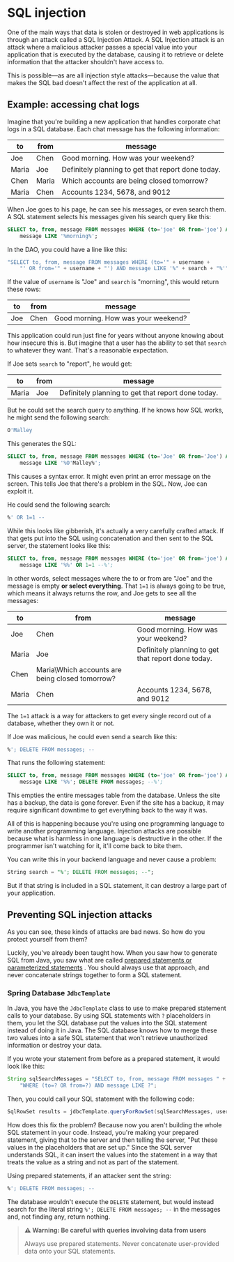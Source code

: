 # SQL injection

One of the main ways that data is stolen or destroyed in web applications is through an attack called a SQL Injection Attack. A SQL Injection attack is an attack where a malicious attacker passes a special value into your application that is executed by the database, causing it to retrieve or delete information that the attacker shouldn't have access to.

This is possible—as are all injection style attacks—because the value that makes the SQL bad doesn't affect the rest of the application at all.

## Example: accessing chat logs

Imagine that you're building a new application that handles corporate chat logs in a SQL database. Each chat message has the following information:

| **to** | **from** | **message**                                        |
| ------ | -------- | -------------------------------------------------- |
| Joe    | Chen     | Good morning. How was your weekend?                |
| Maria  | Joe      | Definitely planning to get that report done today. |
| Chen   | Maria    | Which accounts are being closed tomorrow?          |
| Maria  | Chen     | Accounts 1234, 5678, and 9012                      |

When Joe goes to his page, he can see his messages, or even search them. A SQL statement selects his messages given his search query like this:

```sql
SELECT to, from, message FROM messages WHERE (to='joe' OR from='joe') AND
    message LIKE '%morning%';
```

In the DAO, you could have a line like this:

```java
"SELECT to, from, message FROM messages WHERE (to='" + username +
    "' OR from='" + username + "') AND message LIKE '%" + search + "%'";
```

If the value of `username` is "Joe" and `search` is "morning", this would return these rows:

| **to** | **from** | **message**                         |
| ------ | -------- | ----------------------------------- |
| Joe    | Chen     | Good morning. How was your weekend? |

This application could run just fine for years without anyone knowing about how insecure this is. But imagine that a user has the ability to set that `search` to whatever they want. That's a reasonable expectation.

If Joe sets `search` to "report", he would get:

| **to** | **from** | **message**                                        |
| ------ | -------- | -------------------------------------------------- |
| Maria  | Joe      | Definitely planning to get that report done today. |

But he could set the search query to anything. If he knows how SQL works, he might send the following search:

```sql
O'Malley
```

This generates the SQL:

```sql
SELECT to, from, message FROM messages WHERE (to='Joe' OR from='Joe') AND
    message LIKE '%O'Malley%';
```

This causes a syntax error. It might even print an error message on the screen. This tells Joe that there's a problem in the SQL. Now, Joe can exploit it.

He could send the following search:

```sql
%' OR 1=1 --
```

While this looks like gibberish, it's actually a very carefully crafted attack. If that gets put into the SQL using concatenation and then sent to the SQL server, the statement looks like this:

```sql
SELECT to, from, message FROM messages WHERE (to='joe' OR from='joe') AND
    message LIKE '%%' OR 1=1 --%';
```

In other words, select messages where the to or from are "Joe" and the message is empty **or select everything**. That `1=1` is always going to be true, which means it always returns the row, and Joe gets to see all the messages:

| **to** | **from**                                        | **message**                                        |
| ------ | ----------------------------------------------- | -------------------------------------------------- |
| Joe    | Chen                                            | Good morning. How was your weekend?                |
| Maria  | Joe                                             | Definitely planning to get that report done today. |
| Chen   | Maria\Which accounts are being closed tomorrow? |                                                    |
| Maria  | Chen                                            | Accounts 1234, 5678, and 9012                      |

The `1=1` attack is a way for attackers to get every single record out of a database, whether they own it or not.

If Joe was malicious, he could even send a search like this:

```sql
%'; DELETE FROM messages; --
```

That runs the following statement:

```sql
SELECT to, from, message FROM messages WHERE (to='joe' OR from='joe') AND
    message LIKE '%%'; DELETE FROM messages; --%';
```

This empties the entire messages table from the database. Unless the site has a backup, the data is gone forever. Even if the site has a backup, it may require significant downtime to get everything back to the way it was.

All of this is happening because you're using one programming language to write another programming language. Injection attacks are possible because what is harmless in one language is destructive in the other. If the programmer isn't watching for it, it'll come back to bite them.

You can write this in your backend language and never cause a problem:

```sql
String search = "%'; DELETE FROM messages; --";
```

But if that string is included in a SQL statement, it can destroy a large part of your application.

## Preventing SQL injection attacks

As you can see, these kinds of attacks are bad news. So how do you protect yourself from them?

Luckily, you've already been taught how. When you saw how to generate SQL from Java, you saw what are called [prepared statements or parameterized statements](https://en.wikipedia.org/wiki/Prepared_statement) . You should always use that approach, and never concatenate strings together to form a SQL statement.

### Spring Database `JdbcTemplate`

In Java, you have the `JdbcTemplate` class to use to make prepared statement calls to your database. By using SQL statements with `?` placeholders in them, you let the SQL database put the values into the SQL statement instead of doing it in Java. The SQL database knows how to merge these two values into a safe SQL statement that won't retrieve unauthorized information or destroy your data.

If you wrote your statement from before as a prepared statement, it would look like this:

```java
String sqlSearchMessages = "SELECT to, from, message FROM messages " +
    "WHERE (to=? OR from=?) AND message LIKE ?";
```

Then, you could call your SQL statement with the following code:

```java
SqlRowSet results = jdbcTemplate.queryForRowSet(sqlSearchMessages, username, username, "%" + search + "%");
```

How does this fix the problem? Because now you aren't building the whole SQL statement in your code. Instead, you're making your prepared statement, giving that to the server and then telling the server, "Put these values in the placeholders that are set up." Since the SQL server understands SQL, it can insert the values into the statement in a way that treats the value as a string and not as part of the statement.

Using prepared statements, if an attacker sent the string:

```sql
%'; DELETE FROM messages; --
```

The database wouldn't execute the `DELETE` statement, but would instead search for the literal string `%'; DELETE FROM messages; --` in the messages and, not finding any, return nothing.

>**⚠ Warning: Be careful with queries involving data from users**
>
>Always use prepared statements. Never concatenate user-provided data onto your SQL statements.